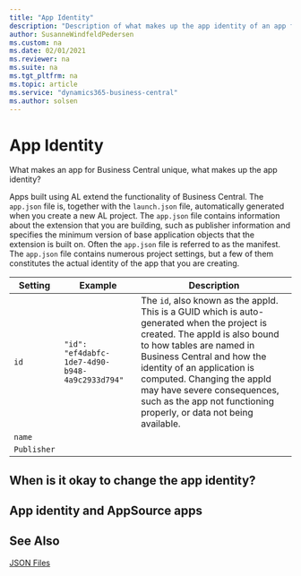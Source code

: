 ```yaml
---
title: "App Identity"
description: "Description of what makes up the app identity of an app for Business Central."
author: SusanneWindfeldPedersen
ms.custom: na
ms.date: 02/01/2021
ms.reviewer: na
ms.suite: na
ms.tgt_pltfrm: na
ms.topic: article
ms.service: "dynamics365-business-central"
ms.author: solsen
---
```


# App Identity

What makes an app for Business Central unique, what makes up the app identity?

Apps built using AL extend the functionality of Business Central. The `app.json` file is, together with the `launch.json` file, automatically generated when you create a new AL project. The `app.json` file contains information about the extension that you are building, such as publisher information and specifies the minimum version of base application objects that the extension is built on. Often the `app.json` file is referred to as the manifest. The `app.json` file contains numerous project settings, but a few of them constitutes the actual identity of the app that you are creating.

|Setting|Example|Description|
|-------|------|-----|
|`id`   |`"id": "ef4dabfc-1de7-4d90-b948-4a9c2933d794"`| The `id`, also known as the appId. This is a GUID which is auto-generated when the project is created. The appId is also bound to how tables are named in Business Central and how the identity of an application is computed. Changing the appId may have severe consequences, such as the app not functioning properly, or data not being available.|
|`name`|||
|`Publisher`|||


<!-- The appId with a tenantId identifies an application in the service architecture of business central. --> 

## When is it okay to change the app identity?

## App identity and AppSource apps


## See Also

[JSON Files](devenv-json-files.md)  